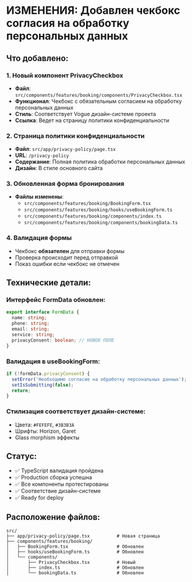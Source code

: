 # ИЗМЕНЕНИЯ: Добавлен чекбокс согласия на обработку персональных данных

## Что добавлено:

### 1. Новый компонент PrivacyCheckbox
- **Файл**: `src/components/features/booking/components/PrivacyCheckbox.tsx`
- **Функционал**: Чекбокс с обязательным согласием на обработку персональных данных
- **Стиль**: Соответствует Vogue дизайн-системе проекта
- **Ссылка**: Ведет на страницу политики конфиденциальности

### 2. Страница политики конфиденциальности
- **Файл**: `src/app/privacy-policy/page.tsx`
- **URL**: `/privacy-policy`
- **Содержание**: Полная политика обработки персональных данных
- **Дизайн**: В стиле основного сайта

### 3. Обновленная форма бронирования
- **Файлы изменены**:
  - `src/components/features/booking/BookingForm.tsx`
  - `src/components/features/booking/hooks/useBookingForm.ts`
  - `src/components/features/booking/components/index.ts`
  - `src/components/features/booking/components/bookingData.ts`

### 4. Валидация формы
- Чекбокс **обязателен** для отправки формы
- Проверка происходит перед отправкой
- Показ ошибки если чекбокс не отмечен

## Технические детали:

### Интерфейс FormData обновлен:
```typescript
export interface FormData {
  name: string;
  phone: string;
  email: string;
  service: string;
  privacyConsent: boolean; // НОВОЕ ПОЛЕ
}
```

### Валидация в useBookingForm:
```typescript
if (!formData.privacyConsent) {
  setError('Необходимо согласие на обработку персональных данных');
  setIsSubmitting(false);
  return;
}
```

### Стилизация соответствует дизайн-системе:
- Цвета: `#FEFEFE`, `#3B3B3A`
- Шрифты: Horizon, Garet
- Glass morphism эффекты

## Статус:
- ✅ TypeScript валидация пройдена
- ✅ Production сборка успешна
- ✅ Все компоненты протестированы
- ✅ Соответствие дизайн-системе
- ✅ Ready for deploy

## Расположение файлов:
```
src/
├── app/privacy-policy/page.tsx          # Новая страница
├── components/features/booking/
│   ├── BookingForm.tsx                  # Обновлен
│   ├── hooks/useBookingForm.ts          # Обновлен  
│   └── components/
│       ├── PrivacyCheckbox.tsx          # Новый
│       ├── index.ts                     # Обновлен
│       └── bookingData.ts               # Обновлен
```